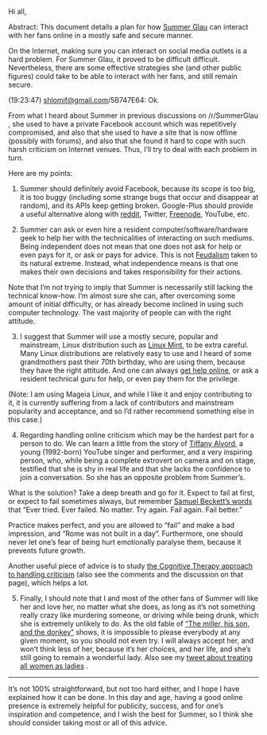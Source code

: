 Hi all,

Abstract: This document details a plan for how [Summer Glau](http://en.wikipedia.org/wiki/Summer_Glau) can interact with her fans online in a mostly safe and secure manner.

On the Internet, making sure you can interact on social media outlets is a hard problem. For Summer Glau, it proved to be difficult difficult. Nevertheless, there are some effective strategies she (and other public figures) could take to be able to interact with her fans, and still remain secure.

(19:23:47) shlomif@gmail.com/5B747E64: Ok.

From what I heard about Summer in previous discussions on /r/SummerGlau , she used to have a private Facebook account which was repetitively compromised, and also that she used to have a site that is now offline (possibly with forums), and also that she found it hard to cope with such harsh criticism on Internet venues. Thus, I’ll try to deal with each problem in turn.

Here are my points:

1. Summer should definitely avoid Facebook, because its scope is too big, it is too buggy (including some strange bugs that occur and disappear at random), and its APIs keep getting broken. Google-Plus should provide a useful alternative along with [reddit](http://reddit.com/), Twitter, [Freenode](http://freenode.net/), YouTube, etc.

2. Summer can ask or even hire a resident computer/software/hardware geek to help her with the technicalities of interacting on such mediums. Being independent does not mean that one does not ask for help or even pays for it, or ask or pays for advice. This is not [Feudalism](https://en.wikipedia.org/wiki/Feudalism) taken to its natural extreme. Instead, what independence means is that one makes their own decisions and takes responsibility for their actions.

Note that I’m not trying to imply that Summer is necessarily still lacking the technical know-how. I’m almost sure she can, after overcoming some amount of initial difficulty, or has already become inclined in using such computer technology. The vast majority of people can with the right attitude.

3. I suggest that Summer will use a mostly secure, popular and mainstream, Linux distribution such as [Linux Mint](https://en.wikipedia.org/wiki/Linux_Mint), to be extra careful. Many Linux distributions are relatively easy to use and I heard of some grandmothers past their 70th birthday, who are using them, because they have the right attitude. And one can always [get help online](http://www.shlomifish.org/philosophy/computers/how-to-get-help-online/), or ask a resident technical guru for help, or even pay them for the privilege.

(Note: I am using Mageia Linux, and while I like it and enjoy contributing to it, it is currently suffering from a lack of contributors and mainstream popularity and acceptance, and so I’d rather recommend something else in this case.)

4. Regarding handling online criticism which may be the hardest part for a person to do. We can learn a little from the story of [Tiffany Alvord](https://en.wikipedia.org/wiki/Tiffany_Alvord), a young (1992-born) YouTube singer and performer, and a very inspiring person, who, while being a complete extrovert on camera and on stage, testified that she is shy in real life and that she lacks the confidence to join a conversation. So she has an opposite problem from Summer’s.

What is the solution? Take a deep breath and go for it. Expect to fail at first, or expect to fail sometimes always, but remember [Samuel Beckett’s words](https://en.wikiquote.org/wiki/Samuel_Beckett#Worstward_Ho_.281983.29) that “Ever tried. Ever failed. No matter. Try again. Fail again. Fail better.”

Practice makes perfect, and you are allowed to “fail” and make a bad impression, and “Rome was not built in a day”. Furthermore, one should never let one’s fear of being hurt emotionally paralyse them, because it prevents future growth.

Another useful piece of advice is to study [the Cognitive Therapy approach to handling criticism](http://unarmed.shlomifish.org/909.html) (also see the comments and the discussion on that page), which helps a lot.

5. Finally, I should note that I and most of the other fans of Summer will like her and love her, no matter what she does, as long as it’s not something really crazy like murdering someone, or driving while being drunk, which she is extremely unlikely to do. As the old fable of [“The miller, his son, and the donkey”](https://en.wikipedia.org/wiki/The_miller,_his_son_and_the_donkey) shows, it is impossible to please everybody at any given moment, so you should not even try. I will always accept her, and won’t think less of her, because it’s her choices, and her life, and she’s still going to remain a wonderful lady. Also see my [tweet about treating all women as ladies](https://twitter.com/shlomif/status/478025441983213569) .

----

It’s not 100% straightforward, but not too hard either, and I hope I have explained how it can be done. In this day and age, having a good online presence is extremely helpful for publicity, success, and for one’s inspiration and competence, and I wish the best for Summer, so I think she should consider taking most or all of this advice.

